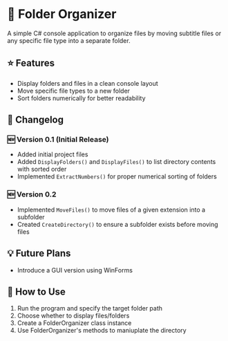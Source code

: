 #  :file_folder: Folder Organizer 
A simple C# console application to organize files by moving subtitle files or any specific file type into a separate folder.

## :star: Features
- Display folders and files in a clean console layout
- Move specific file types to a new folder
- Sort folders numerically for better readability

## :pushpin: Changelog

### :new: Version 0.1 (Initial Release)
- Added initial project files
- Added `DisplayFolders()` and `DisplayFiles()` to list directory contents with sorted order
- Implemented `ExtractNumbers()` for proper numerical sorting of folders

### :new: Version 0.2
- Implemented `MoveFiles()` to move files of a given extension into a subfolder
- Created `CreateDirectory()` to ensure a subfolder exists before moving files


## :bulb: Future Plans
- Introduce a GUI version using WinForms

## :book: How to Use
1. Run the program and specify the target folder path
2. Choose whether to display files/folders
3. Create a FolderOrganizer class instance
4. Use FolderOrganizer's methods to maniuplate the directory